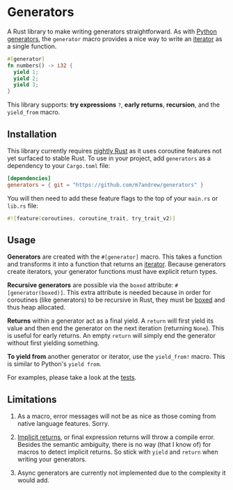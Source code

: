 
# Generators

A Rust library to make writing generators straightforward. As with [Python generators](https://www.geeksforgeeks.org/generators-in-python/), the `generator` macro provides a nice way to write an [iterator](https://doc.rust-lang.org/book/ch13-02-iterators.html) as a single function.

```rust
#[generator]
fn numbers() -> i32 {
  yield 1;
  yield 2;
  yield 3;
}
```

This library supports: **try expressions** `?`, **early returns**, **recursion**, and the `yield_from` macro.

## Installation

This library currently requires [nightly Rust](https://rust-lang.github.io/rustup/concepts/channels.html) as it uses coroutine features not yet surfaced to stable Rust. To use in your project, add `generators` as a dependency to your `Cargo.toml` file:

```toml
[dependencies]
generators = { git = "https://github.com/m7andrew/generators" }
```

You will then need to add these feature flags to the top of your `main.rs` or `lib.rs` file:

```rust
#![feature(coroutines, coroutine_trait, try_trait_v2)]
```

## Usage

**Generators** are created with the `#[generator]` macro. This takes a function and transforms it into a function that returns an [iterator](https://doc.rust-lang.org/book/ch13-02-iterators.html). Because generators create iterators, your generator functions must have explicit return types.

**Recursive generators** are possible via the `boxed` attribute: `#[generator(boxed)]`. This extra attribute is needed because in order for coroutines (like generators) to be recursive in Rust, they must be [boxed](https://doc.rust-lang.org/std/boxed/index.html) and thus heap allocated.

**Returns** within a generator act as a final yield. A `return` will first yield its value and then end the generator on the next iteration (returning `None`). This is useful for early returns. An empty `return` will simply end the generator without first yielding something.

**To yield from** another generator or iterator, use the `yield_from!` macro. This is similar to Python's `yield from`.

For examples, please take a look at the [tests](https://github.com/m7andrew/generators/blob/master/tests/tests.rs).

## Limitations

1) As a macro, error messages will not be as nice as those coming from native language features. Sorry.

2) [Implicit returns](https://doc.rust-lang.org/book/ch03-03-how-functions-work.html#functions-with-return-values), or final expression returns will throw a compile error. Besides the semantic ambiguity, there is no way (that I know of) for macros to detect implicit returns. So stick with `yield` and `return` when writing your generators.

3) Async generators are currently not implemented due to the complexity it would add.

